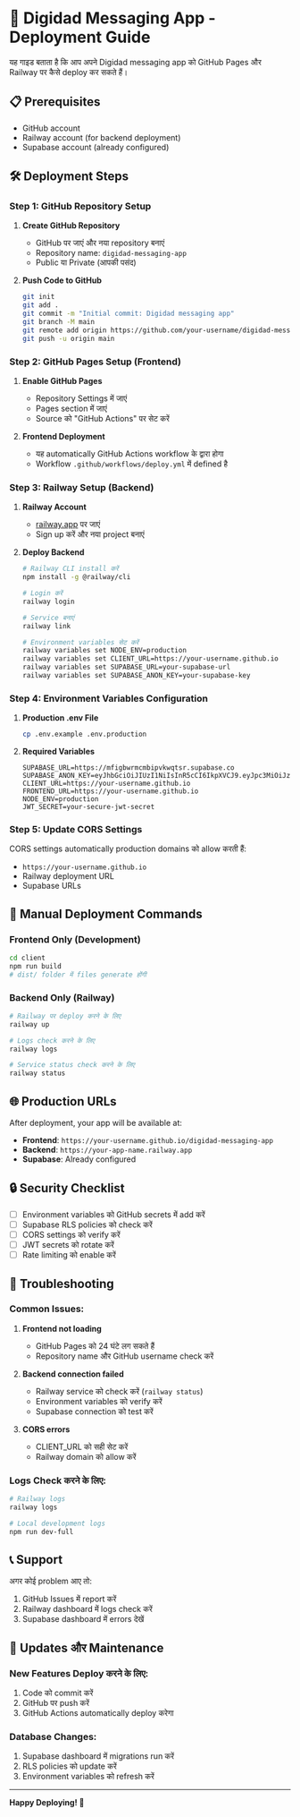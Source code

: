 # 🚀 Digidad Messaging App - Deployment Guide

यह गाइड बताता है कि आप अपने Digidad messaging app को GitHub Pages और Railway पर कैसे deploy कर सकते हैं।

## 📋 Prerequisites

- GitHub account
- Railway account (for backend deployment)
- Supabase account (already configured)

## 🛠️ Deployment Steps

### Step 1: GitHub Repository Setup

1. **Create GitHub Repository**
   - GitHub पर जाएं और नया repository बनाएं
   - Repository name: `digidad-messaging-app`
   - Public या Private (आपकी पसंद)

2. **Push Code to GitHub**
   ```bash
   git init
   git add .
   git commit -m "Initial commit: Digidad messaging app"
   git branch -M main
   git remote add origin https://github.com/your-username/digidad-messaging-app.git
   git push -u origin main
   ```

### Step 2: GitHub Pages Setup (Frontend)

1. **Enable GitHub Pages**
   - Repository Settings में जाएं
   - Pages section में जाएं
   - Source को "GitHub Actions" पर सेट करें

2. **Frontend Deployment**
   - यह automatically GitHub Actions workflow के द्वारा होगा
   - Workflow `.github/workflows/deploy.yml` में defined है

### Step 3: Railway Setup (Backend)

1. **Railway Account**
   - [railway.app](https://railway.app) पर जाएं
   - Sign up करें और नया project बनाएं

2. **Deploy Backend**
   ```bash
   # Railway CLI install करें
   npm install -g @railway/cli

   # Login करें
   railway login

   # Service बनाएं
   railway link

   # Environment variables सेट करें
   railway variables set NODE_ENV=production
   railway variables set CLIENT_URL=https://your-username.github.io
   railway variables set SUPABASE_URL=your-supabase-url
   railway variables set SUPABASE_ANON_KEY=your-supabase-key
   ```

### Step 4: Environment Variables Configuration

1. **Production .env File**
   ```bash
   cp .env.example .env.production
   ```

2. **Required Variables**
   ```env
   SUPABASE_URL=https://mfigbwrmcmbipvkwqtsr.supabase.co
   SUPABASE_ANON_KEY=eyJhbGciOiJIUzI1NiIsInR5cCI6IkpXVCJ9.eyJpc3MiOiJzdXBhYmFzZSIsInJlZiI6Im1maWdid3JtY21iaXB2a3dxdHNyIiwicm9sZSI6ImFub24iLCJpYXQiOjE3NTk2ODg1MjcsImV4cCI6MjA3NTI2NDUyN30.D7OmCYbHa3XUyqPWG4sxxKORP_jiWW9TqOSECAvazTE
   CLIENT_URL=https://your-username.github.io
   FRONTEND_URL=https://your-username.github.io
   NODE_ENV=production
   JWT_SECRET=your-secure-jwt-secret
   ```

### Step 5: Update CORS Settings

CORS settings automatically production domains को allow करती हैं:
- `https://your-username.github.io`
- Railway deployment URL
- Supabase URLs

## 🔧 Manual Deployment Commands

### Frontend Only (Development)
```bash
cd client
npm run build
# dist/ folder में files generate होंगी
```

### Backend Only (Railway)
```bash
# Railway पर deploy करने के लिए
railway up

# Logs check करने के लिए
railway logs

# Service status check करने के लिए
railway status
```

## 🌐 Production URLs

After deployment, your app will be available at:

- **Frontend**: `https://your-username.github.io/digidad-messaging-app`
- **Backend**: `https://your-app-name.railway.app`
- **Supabase**: Already configured

## 🔒 Security Checklist

- [ ] Environment variables को GitHub secrets में add करें
- [ ] Supabase RLS policies को check करें
- [ ] CORS settings को verify करें
- [ ] JWT secrets को rotate करें
- [ ] Rate limiting को enable करें

## 🚨 Troubleshooting

### Common Issues:

1. **Frontend not loading**
   - GitHub Pages को 24 घंटे लग सकते हैं
   - Repository name और GitHub username check करें

2. **Backend connection failed**
   - Railway service को check करें (`railway status`)
   - Environment variables को verify करें
   - Supabase connection को test करें

3. **CORS errors**
   - CLIENT_URL को सही सेट करें
   - Railway domain को allow करें

### Logs Check करने के लिए:
```bash
# Railway logs
railway logs

# Local development logs
npm run dev-full
```

## 📞 Support

अगर कोई problem आए तो:
1. GitHub Issues में report करें
2. Railway dashboard में logs check करें
3. Supabase dashboard में errors देखें

## 🔄 Updates और Maintenance

### New Features Deploy करने के लिए:
1. Code को commit करें
2. GitHub पर push करें
3. GitHub Actions automatically deploy करेगा

### Database Changes:
1. Supabase dashboard में migrations run करें
2. RLS policies को update करें
3. Environment variables को refresh करें

---

**Happy Deploying! 🎉**